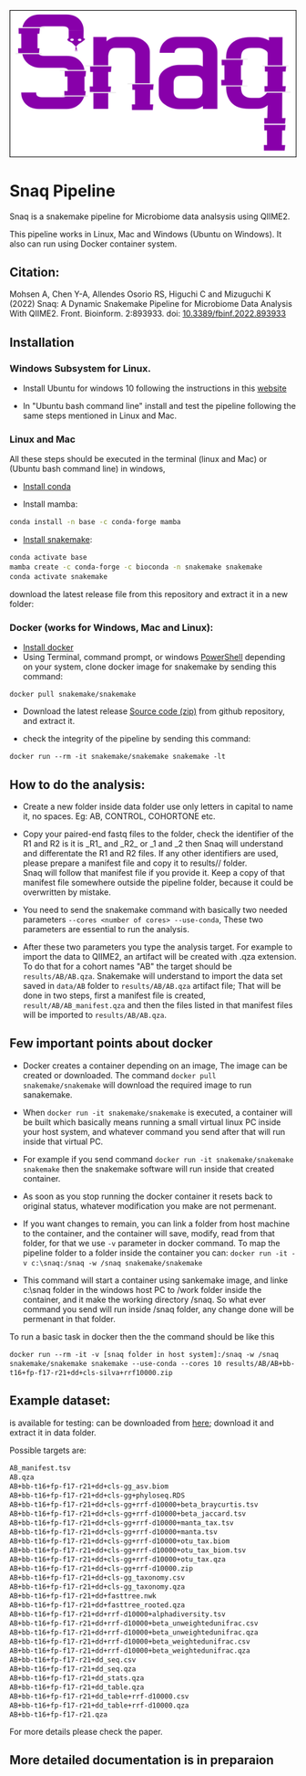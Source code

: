 <p align="center">
<img src="logo_snaq.png">
</p>

# Snaq Pipeline

Snaq is a snakemake pipeline for Microbiome data analsysis using QIIME2.

This pipeline works in Linux, Mac and Windows (Ubuntu on Windows). It also can run using Docker container system.

## Citation:

Mohsen A, Chen Y-A, Allendes Osorio RS, Higuchi C and Mizuguchi K (2022) Snaq: A Dynamic Snakemake Pipeline for Microbiome Data Analysis With QIIME2. Front. Bioinform. 2:893933. doi: [10.3389/fbinf.2022.893933](https://doi.org/10.3389/fbinf.2022.893933)


## Installation

### Windows Subsystem for Linux.

* Install Ubuntu for windows 10 following the instructions in this [website](https://ubuntu.com/tutorials/ubuntu-on-windows#1-overview) 

* In "Ubuntu bash command line" install and test the pipeline following the same steps mentioned in Linux and Mac.

### Linux and Mac

All these steps should be executed in the terminal (linux and Mac) or (Ubuntu bash command line) in windows, 

* [Install conda](https://docs.conda.io/projects/conda/en/latest/user-guide/install/linux.html)

* Install mamba:
```bash
conda install -n base -c conda-forge mamba
```
* [Install snakemake](https://snakemake.readthedocs.io/en/stable/getting_started/installation.html):

```bash
conda activate base
mamba create -c conda-forge -c bioconda -n snakemake snakemake
conda activate snakemake
```
download the latest release file from this repository and extract it in a new folder:

### Docker (works for Windows, Mac and Linux):
* [Install docker](https://docs.docker.com/get-docker/)
* Using Terminal, command prompt, or windows [PowerShell](https://en.wikipedia.org/wiki/PowerShell) depending on your system, clone docker image for snakemake by sending this command:
```
docker pull snakemake/snakemake
```
* Download the latest release [Source code (zip)](https://github.com/attayeb/snaq/archive/refs/tags/v1.0.0.zip) from github repository, and extract it.

* check the integrity of the pipeline by sending this command:
```
docker run --rm -it snakemake/snakemake snakemake -lt
```

## How to do the analysis:


* Create a new folder inside data folder use only letters in capital to name it, no spaces. Eg: AB, CONTROL, COHORTONE etc.


* Copy your paired-end fastq files to the folder, check the identifier of the R1 and R2 is it is \_R1\_ and \_R2\_ or _1 and _2 then Snaq will understand and differentate the R1 and R2 files. If any other identifiers are used, please prepare a manifest file and copy it to results/<DATASET>/ folder.\
Snaq will follow that manifest file if you provide it. Keep a copy of that manifest file somewhere outside the pipeline folder, because it could be overwritten by mistake.
* You need to send the snakemake command with basically two needed parameters ```--cores <number of cores> --use-conda```, These two parameters are essential to run the analysis.
* After these two parameters you type the analysis target. For example to import the data to QIIME2, an artifact will be created with .qza extension. To do that for a cohort names "AB" the target should be ```results/AB/AB.qza```. Snakemake will understand to import the data set saved in ```data/AB``` folder to ```results/AB/AB.qza``` artifact file; That will be done in two steps, first a manifest file is created, ```result/AB/AB_manifest.qza``` and then the files listed in that manifest files will be imported to ```results/AB/AB.qza```.

## Few important points about docker
* Docker creates a container depending on an image, The image can be created or downloaded. The command ```docker pull snakemake/snakemake``` will download the required image to run sanakemake.
* When ```docker run -it snakemake/snakemake``` is executed, a container will be built which basically means running a small virtual linux PC inside your host system, and whatever command you send after that will run inside that virtual PC.
* For example if you send command ```docker run -it snakemake/snakemake snakemake``` then the snakemake software will run inside that created container. 
* As soon as you stop running the docker container it resets back to original status, whatever modification you make are not permenant.
* If you want changes to remain, you can link a folder from host machine to the container, and the container will save, modify, read from that folder, for that we use ```-v``` parameter in docker command. To map the pipeline folder to a folder inside the container you can:
```docker run -it -v c:\snaq:/snaq -w /snaq snakemake/snakemake```

* This command will start a container using sankemake image, and linke c:\snaq folder in the windows host PC to /work folder inside the container, and it make the working directory /snaq. So what ever command you send will run inside /snaq folder, any change done will be permenant in that folder.

To run a basic task in docker then the the command should be like this

```
docker run --rm -it -v [snaq folder in host system]:/snaq -w /snaq snakemake/snakemake snakemake --use-conda --cores 10 results/AB/AB+bb-t16+fp-f17-r21+dd+cls-silva+rrf10000.zip
```

## Example dataset:
is available for testing: can be downloaded from [here](https://github.com/attayeb/snaq/releases/download/data/AB.tar.gz); download it and extract it in data folder.

Possible targets are:

```
AB_manifest.tsv
AB.qza
AB+bb-t16+fp-f17-r21+dd+cls-gg_asv.biom
AB+bb-t16+fp-f17-r21+dd+cls-gg+phyloseq.RDS
AB+bb-t16+fp-f17-r21+dd+cls-gg+rrf-d10000+beta_braycurtis.tsv
AB+bb-t16+fp-f17-r21+dd+cls-gg+rrf-d10000+beta_jaccard.tsv
AB+bb-t16+fp-f17-r21+dd+cls-gg+rrf-d10000+manta_tax.tsv
AB+bb-t16+fp-f17-r21+dd+cls-gg+rrf-d10000+manta.tsv
AB+bb-t16+fp-f17-r21+dd+cls-gg+rrf-d10000+otu_tax.biom
AB+bb-t16+fp-f17-r21+dd+cls-gg+rrf-d10000+otu_tax_biom.tsv
AB+bb-t16+fp-f17-r21+dd+cls-gg+rrf-d10000+otu_tax.qza
AB+bb-t16+fp-f17-r21+dd+cls-gg+rrf-d10000.zip
AB+bb-t16+fp-f17-r21+dd+cls-gg_taxonomy.csv
AB+bb-t16+fp-f17-r21+dd+cls-gg_taxonomy.qza
AB+bb-t16+fp-f17-r21+dd+fasttree.nwk
AB+bb-t16+fp-f17-r21+dd+fasttree_rooted.qza
AB+bb-t16+fp-f17-r21+dd+rrf-d10000+alphadiversity.tsv
AB+bb-t16+fp-f17-r21+dd+rrf-d10000+beta_unweightedunifrac.csv
AB+bb-t16+fp-f17-r21+dd+rrf-d10000+beta_unweightedunifrac.qza
AB+bb-t16+fp-f17-r21+dd+rrf-d10000+beta_weightedunifrac.csv
AB+bb-t16+fp-f17-r21+dd+rrf-d10000+beta_weightedunifrac.qza
AB+bb-t16+fp-f17-r21+dd_seq.csv
AB+bb-t16+fp-f17-r21+dd_seq.qza
AB+bb-t16+fp-f17-r21+dd_stats.qza
AB+bb-t16+fp-f17-r21+dd_table.qza
AB+bb-t16+fp-f17-r21+dd_table+rrf-d10000.csv
AB+bb-t16+fp-f17-r21+dd_table+rrf-d10000.qza
AB+bb-t16+fp-f17-r21.qza
```
For more details please check the paper.

## More detailed documentation is in preparaion
